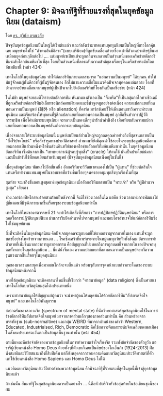 Chapter 9: มิจฉาทิฐิที่ร้ายแรงที่สุดในยุคขัอมูลนิยม (dataism)
===
โดย [ดร. สุวินัย ภรณวลัย](https://www.facebook.com/suvinaip/posts/2410953752275085)

ปัจจุบันยุคข้อมูลนิยมเป็นใหญ่ได้เริ่มต้นแล้ว และกำลังเข้ามาทดแทนยุคทุนนิยมเป็นใหญ่ที่ชาวโลกคุ้นเคย มนุษย์จะไม่ใช่ "ตัวตนอันมีอิสระ"(แบบเสรีนิยม)ที่ถูกขับเคลื่อนด้วยเรื่องเล่าที่ตัวตนประดิษฐ์ขึ้นมาเหมือนยุคก่อนๆอีกต่อไป .... แต่มนุษย์เซเปียนส์จะถูกกลืนจนกลายเป็นส่วนหนึ่งของเครือข่ายอัลกอริทึมระดับโลกอันมหึมาในที่สุด โดยเป็นส่วนหนึ่งที่ลดระดับความสำคัญลงเรื่อยๆในเครือข่ายระดับโลกอันมหึมานี้ (หน้า 434)

เทคโนโลยีในยุคข้อมูลนิยม ทำให้อัลกอริทึมภายนอกสามารถ "แฮกความเป็นมนุษย์" ได้ทุกคน ทำให้มันรู้จักคนผู้นั้นดีกว่าที่ผู้นั้นรู้จักตนเอง อีกไม่นานความเชื่อในแนวคิดปัจเจกบุคคลคงล่มสลาย โดยที่อำนาจจะย้ายเคลื่อนจากมนุษย์ผู้เป็นปัจเจกไปยังอัลกอริทึมที่โยงกันเป็นเครือข่าย (หน้า 424)

ในไม่ช้า มนุษย์จะยอมศิโรราบต่ออัลกอรทึม หันมามองตัวเองเป็น "จิ้งหรีด"ที่เป็นกลุ่มกลไกทางชีวเคมีที่ถูกเครือข่ายอัลกอริทึมอิเล็กทรอนิกส์คอยเฝ้ามองและชี้นำจูงจมูกอย่างต่อเนื่อง ความแปลกแยกที่ลดทอนความเป็นมนุษย์ (疎外 หรือ alienation) ที่คาร์ล มาร์กซ์เคยชี้ให้เห็นตอนเขาวิเคราะห์ระบบทุนนิยม และเรียกร้องให้ทุกคนที่รู้สึกแปลกแยกที่ลดทอนความเป็นมนุษย์ ลุกฮือขึ้นทำการปฏิวัติกรรมาชีพ เพื่อโค่นล้มระบบทุนนิยม  จะกลายเป็นของเด็กๆน่ารักน่าคำนึงถึง เมื่อเทียบกับความแปลกแยกที่ลดทอนความเป็นมนุษย์อันเกิดจากระบบข้อมูลนิยม

เนื่อง่จากภายใต้ระบบข้อมูลนิยมนี้ มนุษย์เซเปียนส์ส่วนใหญ่จะถูกลดคุณค่าอย่างถึงที่สุดจนกลายเป็น "สิ่งไร้ประโยชน์" หรือสิ่งชำรุดทางประวัติศาสตร์ ส่วนคนที่ยังมีคุณค่าใช้สอยในระบบข้อมูลนิยมคือคนยอมกลายเป็นส่วนหนึ่งหรือชิ้นส่วนอินทรีย์ของเครือข่ายอัลกอริทึมอันมหึมาเท่านั้น ในยุคข้อมูลนิยม อัลกอริทึม เริ่มต้นจากเป็น "เทพพยากรณ์ผู้รอบรู้ทุกสิ่ง" (oracle) ให้คนใช้ มันเป็นประโยชน์มากและเป็นข้ารับใช้ที่ยอดเยี่ยมสำหรับมนุษย์ (ปัจจุบันยุคข้อมูลนิยมเพิ่งอยู่ในขั้นนี้)

เมื่อยุคข้อมูลนิยม พัฒนาไปอีกขั้นหนึ่ง อัลกอริทึมจะวิวัฒนาตนเองไปเป็น "ผู้แทน" ที่ช่วยตัดสินใจแทนหรือทำงานแทนมนุษย์ในขอบเขตที่กว้างขึ้นเรื่อยๆจนครอยคบุมทุกสิ่งทุกเรื่องในที่สุด

สุดท้าย จะมาถึงขั้นตอนสูงสุดแห่งยุคข้อมูลนิยม เมื่ออัลกอริทึมกลายเป็น "พระเจ้า" หรือ "ผู้มีอำนาจสูงสุด" เสียเอง

ช่วงเวลาร้อยปีหรือสองร้อยสามร้อยปีหลังจากนี้ จึงมิใช่ช่วงเวลาอื่นใด แต่คือ ช่วงเวลาแห่งการพัฒนาไปสู่ขั้นตอนที่มีวุฒิภาวะมากขึ้นเรื่อยๆของระบบข้อมูลนิยมเท่านั้น

เทคโนโลยีใหม่ของศตวรรษที่ 21 จะทำให้เกิดสิ่งที่เรียกว่า "การปฏิปักษ์ปฏิวัติมนุษย์นิยม" หรือการถอดรื้อการปฏิวัติมนุษย์นิยม ผ่านการริบยึดอำนาจไปจากมนุษย์ และมอบโอรอำนาจให้แก่อัลกอริทึมซึ่งไม่ใช่มนุษย์แทน

สิ่งที่จะเกิดขึ้นในยุคข้อมูลนิยม คือปัจเจกบุคคลจะถูกบดขยี้ให้แหลกราญจากภายในเอง แทนที่จะถูกบดขยี้อย่างโหดร้ายจากภายนอก ... โรคซึมเศร้าที่แพร่กระจายในหมู่คนทุกวัยทั่วทั้งสังคม อัตราการฆ่าตัวตายที่เพิ่มขึ้นมากกว่าการถูกฆาตกรรม คือสัญญาณที่บ่งบอกถึงการถูกบดขยี้จากภายในของปัจเจกบุคลทั้งหลายในยุคข้อมูลนิยม ... นี่แค่น้ำจิ้มเอง ความแปลกแยกที่ลดทอนความเป็นมนุษย์จะทวีความรุนแรงมากขึ้นเรื่อยๆในยุคทุนนิยม

ยุคของมวลชนและยุคเพื่อมวลชนใกล้จะจบสิ้นแล้ว พร้อมๆกับการรุดหน้าแบบก้าวกระโดดของระบบข้อมูลนิยมหลังจากนี้

ภายใต้ยุคข้อมูลนิยม จะเกิดศาสนาใหม่ขึ้นที่เรียกว่า "ศาสนาข้อมูล" (data religion) ซึ่งเป็นศาสนาเทคโนโลยีแบบวัตถุนิยมสุดโต่งประเภทหนึ่ง

เพราะศาสนาข้อมูลให้สัญญาแก่ผู้คนว่า จะนำพาผู้คนให้หลุดพ้นได้ด้วยอัลกอริทึม"อัปเกรดจิตใจมนุษย์" และเทคโนโลยีพันธุกรรม

สเปกตรัมของสภาวะจิต (spectrum of mental state) ที่นักวิทยาศาสตร์ยุคข้อมูลนิยมใช้ในการสร้างอัลกอริทึมอัปเกรดจิตใจมนุษย์ มาจากภาคส่วนเล็กๆสองภาคส่วนเท่านั้น คือ ส่วนพร่องจากบรรทัดฐาน (sub-normaltive) และกลุ่ม WEIRD ที่มาจากคำหน้าของคำว่า Western, Educated, Industrialsed, Rich, Democratic คือใช้สภาวะจิตและระดับจิตเฉลี่ยของพลเมืองในสังคมประเทศตะวันตกเป็นข้อมูลพื้นฐานเท่านั้น (หน้า 454)

ตรงนี้แหละคือข้อจำกัดของพวกข้อมูลนิยมในการทำความเข้าใจเรื่องจิต รวมทั้งข้อจำกัดของตัวยูวัล แฮรารีผู้เขียนหนังสือ Homo Deus ด้วยทั้งๆที่ตัวเขาก็เคยเป็นศิษย์ของโกเอ็นก้า (1924-2013) ฝึกนั่งสมาธิและวิปัสสนามาถึงยี่สิบปีเต็ม แต่ก็ยังหลุดจากกรอบความคิดแบบวัตถุนิยมประวัติศาสตร์ที่ตัวเขาใช้เขียนหนังสือ Homo Sapiens และ Homo Deus ไม่ได้

แนวคิดแบบวัตถุนิยมประวัติศาตร์ของพวกข้อมูลนิยม คือมิจฉาทิฐิที่ร้ายแรงที่สุดในยุคนี้ที่เข้าสู่ยุคข้อมูลนิยมแล้ว

ถ้าเช่นนั้น สัมมาทิฐิในยุคข้อมูลนิยมควรเป็นอย่างไร ... นี่คือหัวข้อรีวิวหัวข้อสุดท้ายในข้อเขียนชุดนี้ของผม
<!--stackedit_data:
eyJoaXN0b3J5IjpbNzYzNTczNDM3XX0=
-->